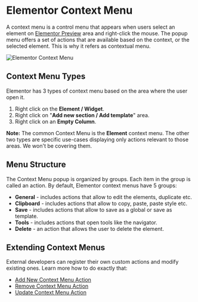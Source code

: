 # Elementor Context Menu

<Badge type="tip" vertical="top" text="Elementor Core" /> <Badge type="warning" vertical="top" text="Basic" />

A context menu is a control menu that appears when users select an element on [Elementor Preview](/editor/elementor-preview) area and right-click the mouse. The popup menu offers a set of actions that are available based on the context, or the selected element. This is why it refers as contextual menu.

![Elementor Context Menu](/assets/img/elementor-context-menu.png)

## Context Menu Types

Elementor has 3 types of context menu based on the area where the user open it.

1. Right click on the **Element / Widget**.
1. Right click on "**Add new section / Add template**" area.
1. Right click on an **Empty Column**.

**Note:** The common Context Menu is the **Element** context menu. The other two types are specific use-cases displaying only actions relevant to those areas. We won't be covering them.

## Menu Structure

The Context Menu popup is organized by groups. Each item in the group is called an action. By default, Elementor context menus have 5 groups:

* **General** - includes actions that allow to edit the elements, duplicate etc.
* **Clipboard** - includes actions that allow to copy, paste, paste style etc.
* **Save** - includes actions that allow to save as a global or save as template.
* **Tools** - includes actions that open tools like the navigator.
* **Delete** - an action that allows the user to delete the element.

## Extending Context Menus

External developers can register their own custom actions and modify existing ones. Learn more how to do exactly that:

* [Add New Context Menu Action](./add-new-action)
* [Remove Context Menu Action](./remove-action)
* [Update Context Menu Action](./update-action)

